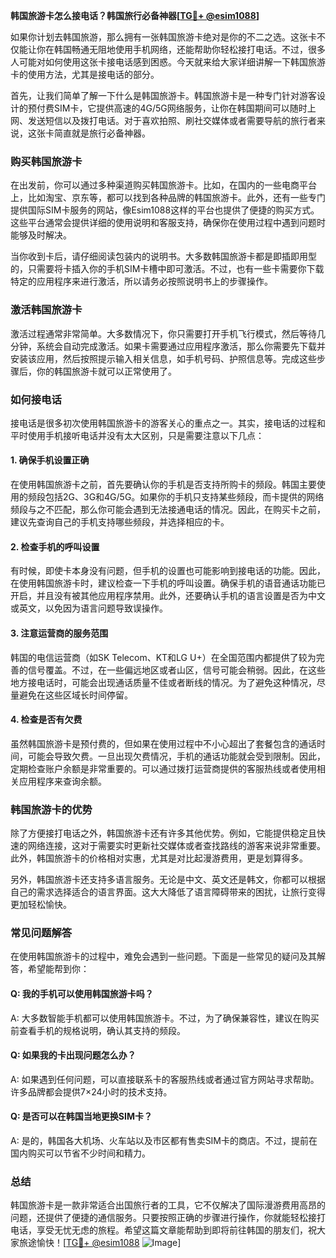 **韩国旅游卡怎么接电话？韩国旅行必备神器[[TG💪+ @esim1088](https://t.me/s/esim1088)]**

如果你计划去韩国旅游，那么拥有一张韩国旅游卡绝对是你的不二之选。这张卡不仅能让你在韩国畅通无阻地使用手机网络，还能帮助你轻松接打电话。不过，很多人可能对如何使用这张卡接电话感到困惑。今天就来给大家详细讲解一下韩国旅游卡的使用方法，尤其是接电话的部分。

首先，让我们简单了解一下什么是韩国旅游卡。韩国旅游卡是一种专门针对游客设计的预付费SIM卡，它提供高速的4G/5G网络服务，让你在韩国期间可以随时上网、发送短信以及拨打电话。对于喜欢拍照、刷社交媒体或者需要导航的旅行者来说，这张卡简直就是旅行必备神器。

### **购买韩国旅游卡**

在出发前，你可以通过多种渠道购买韩国旅游卡。比如，在国内的一些电商平台上，比如淘宝、京东等，都可以找到各种品牌的韩国旅游卡。此外，还有一些专门提供国际SIM卡服务的网站，像Esim1088这样的平台也提供了便捷的购买方式。这些平台通常会提供详细的使用说明和客服支持，确保你在使用过程中遇到问题时能够及时解决。

当你收到卡后，请仔细阅读包装内的说明书。大多数韩国旅游卡都是即插即用型的，只需要将卡插入你的手机SIM卡槽中即可激活。不过，也有一些卡需要你下载特定的应用程序来进行激活，所以请务必按照说明书上的步骤操作。

### **激活韩国旅游卡**

激活过程通常非常简单。大多数情况下，你只需要打开手机飞行模式，然后等待几分钟，系统会自动完成激活。如果卡需要通过应用程序激活，那么你需要先下载并安装该应用，然后按照提示输入相关信息，如手机号码、护照信息等。完成这些步骤后，你的韩国旅游卡就可以正常使用了。

### **如何接电话**

接电话是很多初次使用韩国旅游卡的游客关心的重点之一。其实，接电话的过程和平时使用手机接听电话并没有太大区别，只是需要注意以下几点：

#### **1. 确保手机设置正确**

在使用韩国旅游卡之前，首先要确认你的手机是否支持所购卡的频段。韩国主要使用的频段包括2G、3G和4G/5G。如果你的手机只支持某些频段，而卡提供的网络频段与之不匹配，那么你可能会遇到无法接通电话的情况。因此，在购买卡之前，建议先查询自己的手机支持哪些频段，并选择相应的卡。

#### **2. 检查手机的呼叫设置**

有时候，即使卡本身没有问题，但手机的设置也可能影响到接电话的功能。因此，在使用韩国旅游卡时，建议检查一下手机的呼叫设置。确保手机的语音通话功能已开启，并且没有被其他应用程序禁用。此外，还要确认手机的语言设置是否为中文或英文，以免因为语言问题导致误操作。

#### **3. 注意运营商的服务范围**

韩国的电信运营商（如SK Telecom、KT和LG U+）在全国范围内都提供了较为完善的信号覆盖。不过，在一些偏远地区或者山区，信号可能会稍弱。因此，在这些地方接电话时，可能会出现通话质量不佳或者断线的情况。为了避免这种情况，尽量避免在这些区域长时间停留。

#### **4. 检查是否有欠费**

虽然韩国旅游卡是预付费的，但如果在使用过程中不小心超出了套餐包含的通话时间，可能会导致欠费。一旦出现欠费情况，手机的通话功能就会受到限制。因此，定期检查账户余额是非常重要的。可以通过拨打运营商提供的客服热线或者使用相关应用程序来查询余额。

### **韩国旅游卡的优势**

除了方便接打电话之外，韩国旅游卡还有许多其他优势。例如，它能提供稳定且快速的网络连接，这对于需要实时更新社交媒体或者查找路线的游客来说非常重要。此外，韩国旅游卡的价格相对实惠，尤其是对比起漫游费用，更是划算得多。

另外，韩国旅游卡还支持多语言服务。无论是中文、英文还是韩文，你都可以根据自己的需求选择适合的语言界面。这大大降低了语言障碍带来的困扰，让旅行变得更加轻松愉快。

### **常见问题解答**

在使用韩国旅游卡的过程中，难免会遇到一些问题。下面是一些常见的疑问及其解答，希望能帮到你：

#### **Q: 我的手机可以使用韩国旅游卡吗？**
A: 大多数智能手机都可以使用韩国旅游卡。不过，为了确保兼容性，建议在购买前查看手机的规格说明，确认其支持的频段。

#### **Q: 如果我的卡出现问题怎么办？**
A: 如果遇到任何问题，可以直接联系卡的客服热线或者通过官方网站寻求帮助。许多品牌都会提供7×24小时的技术支持。

#### **Q: 是否可以在韩国当地更换SIM卡？**
A: 是的，韩国各大机场、火车站以及市区都有售卖SIM卡的商店。不过，提前在国内购买可以节省不少时间和精力。

### **总结**

韩国旅游卡是一款非常适合出国旅行者的工具，它不仅解决了国际漫游费用高昂的问题，还提供了便捷的通信服务。只要按照正确的步骤进行操作，你就能轻松接打电话，享受无忧无虑的旅程。希望这篇文章能帮助到即将前往韩国的朋友们，祝大家旅途愉快！[[TG💪+ @esim1088](https://t.me/s/esim1088) ![Image](https://i.postimg.cc/4NQfJmqS/Snipaste-2025-05-13-00-14-12.png)]
